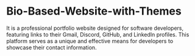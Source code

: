 # Bio-Based-Website-with-Themes
It is a professional portfolio website designed for software developers, featuring links to their Gmail, Discord, GitHub, and LinkedIn profiles. This platform serves as a unique and effective means for developers to showcase their contact information.
